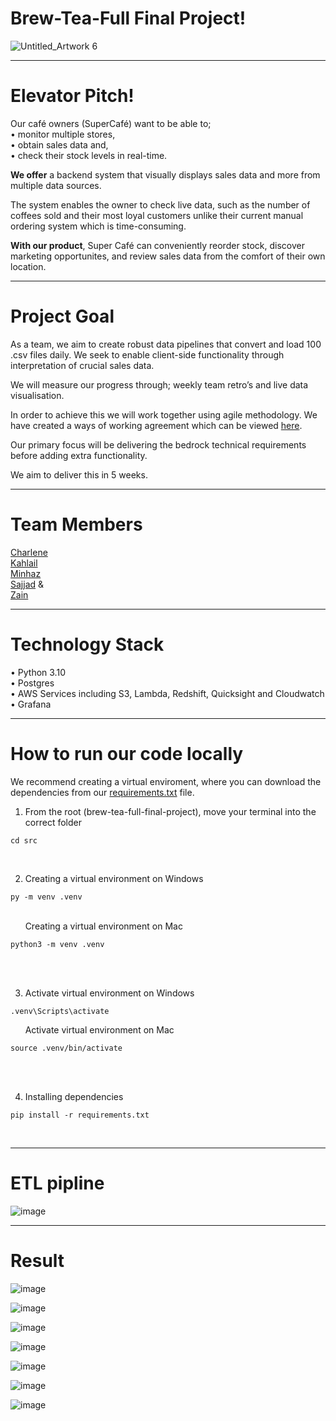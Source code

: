 # Brew-Tea-Full Final Project!
![Untitled_Artwork 6](https://user-images.githubusercontent.com/109074529/231804566-2a389d56-46c7-4b31-a678-c8d057143d71.png)
_____________________________________________________________________________________________________________________

# Elevator Pitch!

Our café owners (SuperCafé) want to be able to; <br />
• monitor multiple stores, <br />
• obtain sales data and, <br />
• check their stock levels in real-time. 

**We offer** a backend system that visually displays sales data and more from multiple data sources. 

The system enables the owner to check live data, such as the number of coffees sold and their most loyal customers unlike their current manual ordering system which is time-consuming. 

**With our product**, Super Café can conveniently reorder stock, discover marketing opportunites, and review sales data from the comfort of their own location.

_______________________________________________________________________________________________________________________

# Project Goal

As a team, we aim to create robust data pipelines that convert and load 100 .csv files daily. We seek to enable client-side functionality through interpretation of crucial sales data. 

We will measure our progress through; weekly team retro’s and live data visualisation.

In order to achieve this we will work together using agile methodology. We have created a ways of working agreement which can be viewed [here](https://github.com/generation-de-lon9/brew-tea-full-final-project/blob/main/documentation/ways_of_working.MD).

Our primary focus will be delivering the bedrock technical requirements before adding extra functionality.

We aim to deliver this in 5 weeks.

_______________________________________________________________________________________________________________________

# Team Members

[Charlene](https://github.com/ck1ldn) <br />
[Kahlail](https://github.com/kahlail) <br />
[Minhaz](https://github.com/mu601) <br /> 
[Sajjad](https://github.com/spopal) & <br />
[Zain](https://github.com/Zainkhanshin)

_______________________________________________________________________________________________________________________

# Technology Stack
• Python 3.10  <br />
• Postgres  <br />
• AWS Services including S3, Lambda, Redshift, Quicksight and Cloudwatch  <br />
• Grafana
_______________________________________________________________________________________________________________________

# How to run our code locally

We recommend creating a virtual enviroment, where you can download the dependencies from our [requirements.txt](https://github.com/generation-de-lon9/brew-tea-full-final-project/blob/main/src/requirements.txt) file. <br />

1. From the root (brew-tea-full-final-project), move your terminal into the correct folder
```
cd src
```
<br />

2. Creating a virtual environment on Windows
```
py -m venv .venv
```
<br />
&nbsp; &nbsp; &nbsp; Creating a virtual environment on Mac 

```
python3 -m venv .venv
```
<br />
<br />

3. Activate virtual environment on Windows

```
.venv\Scripts\activate
```

&nbsp; &nbsp; &nbsp; Activate virtual environment on Mac
```
source .venv/bin/activate
```
<br />
<br />

4. Installing dependencies
```
pip install -r requirements.txt
```
<br />

_______________________________________________________________________________________________________________________

# ETL pipline

![image](https://github.com/mu601/brew-tea-ful-project/assets/127961097/bac89ff4-9bc0-4499-8eaf-9cd913c7c0b4)

_______________________________________________________________________________________________________________________

# Result

![image](https://github.com/mu601/brew-tea-ful-project/assets/127961097/557995e8-a0bc-4ae1-89cf-0159c2913850)

![image](https://github.com/mu601/brew-tea-ful-project/assets/127961097/284562a4-5e7b-49b9-9ebc-11250bdd6633)

![image](https://github.com/mu601/brew-tea-ful-project/assets/127961097/bd46d06f-1785-4168-9780-0c488b0d22c0)

![image](https://github.com/mu601/brew-tea-ful-project/assets/127961097/5b7a3119-e085-4f03-83b7-66a753f78729)

![image](https://github.com/mu601/brew-tea-ful-project/assets/127961097/b9d9eae9-e574-4e01-898f-e46584b3f373)

![image](https://github.com/mu601/brew-tea-ful-project/assets/127961097/cff6cc53-627b-4c3e-92c7-b6c13f0d647a)

![image](https://github.com/mu601/brew-tea-ful-project/assets/127961097/1a0c63cd-ae55-4c03-bfa4-099f5814bcc3)












